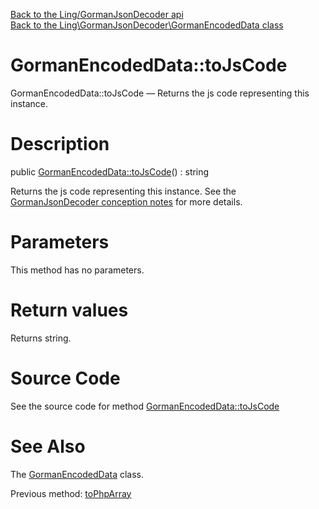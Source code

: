 [Back to the Ling/GormanJsonDecoder api](https://github.com/lingtalfi/GormanJsonDecoder/blob/master/doc/api/Ling/GormanJsonDecoder.md)<br>
[Back to the Ling\GormanJsonDecoder\GormanEncodedData class](https://github.com/lingtalfi/GormanJsonDecoder/blob/master/doc/api/Ling/GormanJsonDecoder/GormanEncodedData.md)


GormanEncodedData::toJsCode
================



GormanEncodedData::toJsCode — Returns the js code representing this instance.




Description
================


public [GormanEncodedData::toJsCode](https://github.com/lingtalfi/GormanJsonDecoder/blob/master/doc/api/Ling/GormanJsonDecoder/GormanEncodedData/toJsCode.md)() : string




Returns the js code representing this instance.
See the [GormanJsonDecoder conception notes](https://github.com/lingtalfi/GormanJsonDecoder/blob/master/doc/pages/conception-notes.md) for more details.




Parameters
================

This method has no parameters.


Return values
================

Returns string.








Source Code
===========
See the source code for method [GormanEncodedData::toJsCode](https://github.com/lingtalfi/GormanJsonDecoder/blob/master/GormanEncodedData.php#L77-L98)


See Also
================

The [GormanEncodedData](https://github.com/lingtalfi/GormanJsonDecoder/blob/master/doc/api/Ling/GormanJsonDecoder/GormanEncodedData.md) class.

Previous method: [toPhpArray](https://github.com/lingtalfi/GormanJsonDecoder/blob/master/doc/api/Ling/GormanJsonDecoder/GormanEncodedData/toPhpArray.md)<br>

